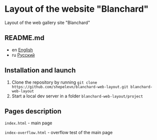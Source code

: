 # Layout of the website "Blanchard"

Layout of the web gallery site "Blanchard"

## README.md

* en [English](README.md)
* ru [Русский](readme/README.ru.md)

## Installation and launch

1. Clone the repository by running
   `git clone https://github.com/shepelevn/blanchard-web-layout.git blanchard-web-layout`
2. Start a local dev server in a folder `blanchard-web-layout/project`

## Pages description

`index.html` - main page

`index-overflow.html` - overflow test of the main page
